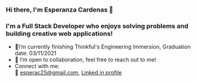 ### Hi there, I'm Esperanza Cardenas 👋

### I'm a Full Stack Developer who enjoys solving problems and building creative web applications!

- 🌱I’m currently finishing Thinkful's Engineering Immersion, Graduation date: 03/11/2021
- :open_hands: I’m open to collaboration, feel free to reach out to me! 
- Connect with me:  
:e-mail: esperac25@gmail.com, 
 <a href="https://www.linkedin.com/in/esperanza-cardenas/">Linked in profile</a>


